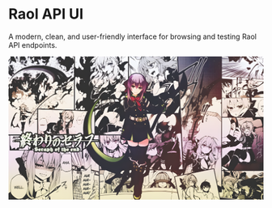 # Raol API UI

A modern, clean, and user-friendly interface for browsing and testing Raol API endpoints.

![Falcon API UI Screenshot](/src/banner.jpg)

